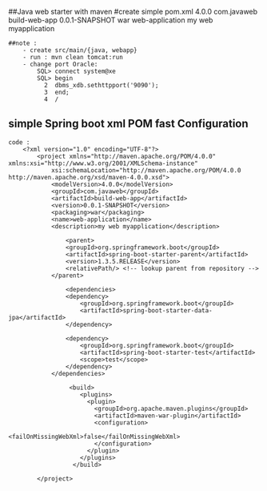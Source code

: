 ##Java web starter with maven
	#create simple pom.xml
		<?xml version="1.0" encoding="UTF-8"?>
		<project xmlns="http://maven.apache.org/POM/4.0.0" xmlns:xsi="http://www.w3.org/2001/XMLSchema-instance"
			xsi:schemaLocation="http://maven.apache.org/POM/4.0.0 http://maven.apache.org/xsd/maven-4.0.0.xsd">
			<modelVersion>4.0.0</modelVersion>
			<groupId>com.javaweb</groupId>
			<artifactId>build-web-app</artifactId>
			<version>0.0.1-SNAPSHOT</version>
			<packaging>war</packaging>
			<name>web-application</name>
			<description>my web myapplication</description>
		</project>

	##note : 
		- create src/main/{java, webapp}
		- run : mvn clean tomcat:run
		- change port Oracle: 
			SQL> connect system@xe
			SQL> begin
			  2  dbms_xdb.sethttpport('9090');
			  3  end;
			  4  /
  
## simple Spring boot xml POM fast Configuration
	code : 
		<?xml version="1.0" encoding="UTF-8"?>
			<project xmlns="http://maven.apache.org/POM/4.0.0" xmlns:xsi="http://www.w3.org/2001/XMLSchema-instance"
				xsi:schemaLocation="http://maven.apache.org/POM/4.0.0 http://maven.apache.org/xsd/maven-4.0.0.xsd">
				<modelVersion>4.0.0</modelVersion>
				<groupId>com.javaweb</groupId>
				<artifactId>build-web-app</artifactId>
				<version>0.0.1-SNAPSHOT</version>
				<packaging>war</packaging>
				<name>web-application</name>
				<description>my web myapplication</description>
				   
					<parent>
					<groupId>org.springframework.boot</groupId>
					<artifactId>spring-boot-starter-parent</artifactId>
					<version>1.3.5.RELEASE</version>
					<relativePath/> <!-- lookup parent from repository -->
				</parent>
					
					<dependencies>
					<dependency>
						<groupId>org.springframework.boot</groupId>
						<artifactId>spring-boot-starter-data-jpa</artifactId>
					</dependency>
					
					<dependency>
						<groupId>org.springframework.boot</groupId>
						<artifactId>spring-boot-starter-test</artifactId>
						<scope>test</scope>
					</dependency>
				</dependencies>
				   
					 <build>
						<plugins>
						  <plugin>
							<groupId>org.apache.maven.plugins</groupId>
							<artifactId>maven-war-plugin</artifactId>
							<configuration>
							  <failOnMissingWebXml>false</failOnMissingWebXml>
							</configuration>
						  </plugin>
						</plugins>
					  </build>
					
			</project>

